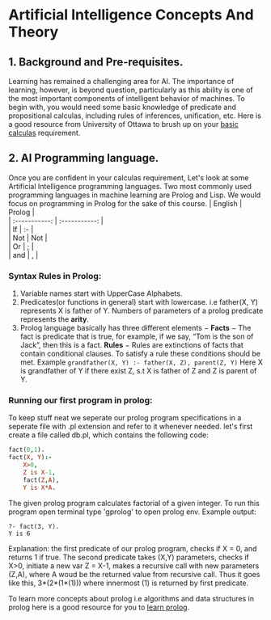 # Artificial Intelligence Concepts And Theory
## 1. Background and Pre-requisites.
Learning has remained a challenging area for AI. The importance of learning, however, is beyond question, particularly as this ability is one of the most important components of intelligent behavior of machines.
To begin with, you would need some basic knowledge of predicate and propositional calculas, including rules of inferences, unification, etc.
Here is a good resource from University of Ottawa to brush up on your [basic calculas](https://www.site.uottawa.ca/~lucia/courses/2101-10/lecturenotes/04InferenceRulesProofMethods.pdf) requirement.

## 2. AI Programming language.
Once you are confident in your calculas requirement, Let's look at some Artificial Intelligence programming languages. Two most commonly used programming languages in machine learning are Prolog and Lisp.
We would focus on programming in Prolog for the sake of this course.
| English   | Prolog    |   
| :-----------: | :-----------: |    
| If    | 	:-  |       
| Not   | Not   |   
| Or    |  ;    |   
| and   |	,   |     
### Syntax Rules in Prolog:
1. Variable names start with UpperCase Alphabets.
2. Predicates(or functions in general) start with lowercase.
i.e father(X, Y) represents X is father of Y. Numbers of parameters of a prolog predicate represents the **arity**.
3. Prolog language basically has three different elements −
**Facts** − The fact is predicate that is true, for example, if we say, “Tom is the son of Jack”, then this is a fact.
**Rules** − Rules are extinctions of facts that contain conditional clauses. To satisfy a rule these conditions should be met.
Example
`
grandfather(X, Y) :- father(X, Z), parent(Z, Y)
`
Here X is grandfather of Y if there exist Z, s.t X is father of Z and Z is parent of Y.

### Running our first program in prolog: 
To keep stuff neat we seperate our prolog program specifications in a seperate file with .pl extension and refer to it whenever needed.
let's first create a file called db.pl, which contains the following code:
```Prolog
fact(0,1).
fact(X, Y):-
    X>0,
    Z is X-1,
    fact(Z,A),
    Y is X*A.
```
The given prolog program calculates factorial of a given integer. To run this program open terminal type 'gprolog' to open prolog env. 
Example output: 
```
?- fact(3, Y).
Y is 6
```
Explanation: the first predicate of our prolog program, checks if X = 0, and returns 1 if true. The second predicate takes (X,Y) parameters, checks if X>0, initiate a new var Z = X-1, makes a recursive call with new parameters (Z,A), where A woud be the returned value from recursive call.
Thus it goes like this, 3*(2*(1*(1))) where innermost (1) is returned by first predicate.

To learn more concepts about prolog i.e algorithms and data structures in prolog here is a good resource for you to [learn prolog](https://wps.pearsoned.com/wps/media/objects/5771/5909832/PDF/Luger_0136070477_1.pdf). 


